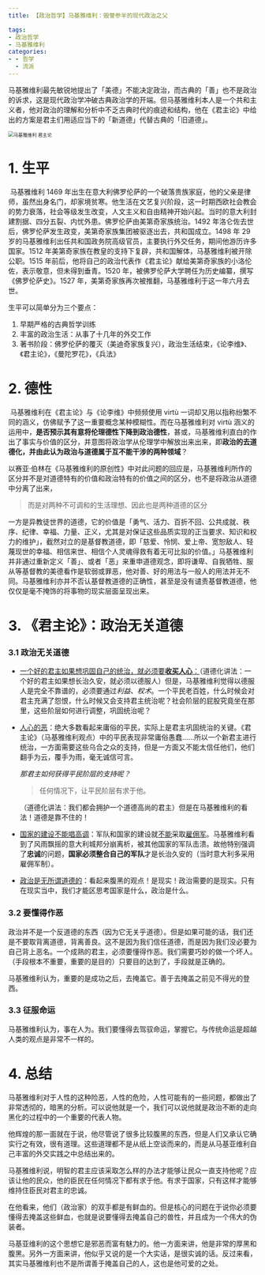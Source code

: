 ```yaml
---
title: 【政治哲学】马基雅维利：毁誉参半的现代政治之父

tags:
- 政治哲学
- 马基雅维利
categories:
- - 哲学
  - 流派
---
```


马基雅维利最先敏锐地提出了「美德」不能决定政治，而古典的「善」也不是政治的诉求，这是现代政治学冲破古典政治学的开端。但马基雅维利本人是一个共和主义者，他对政治的理解和分析中不乏古典时代的痕迹和结构，他在《君主论》中给出的方案是君主们用适应当下的「新道德」代替古典的「旧道德」。

<!--more-->

<img src="https://i.loli.net/2020/12/17/zyOdeighcuUSXn1.png" alt="马基雅维利 君主论" style="zoom: 67%;" />

# 1. 生平

​	马基雅维利 1469 年出生在意大利佛罗伦萨的一个破落贵族家庭，他的父亲是律师，虽然出身名门，却家境贫寒。他生活在文艺复兴阶段，这一时期西欧社会教会的势力衰落，社会等级发生改变，人文主义和自由精神开始兴起。当时的意大利封建割据、四分五裂、内忧外患。佛罗伦萨由美第奇家族统治。1492 年洛仑佐去世后，佛罗伦萨发生政变，美第奇家族集团被驱逐出去，共和国成立。1498 年 29 岁的马基雅维利出任共和国政务院高级官员，主要执行外交任务，期间他游历许多国家。1512 年美第奇家族在教皇的支持下复辟，共和国解体，马基雅维利被开除公职。1515 年前后，他将自己的政治代表作《君主论》献给美第奇家族的小洛伦佐，表示敬意，但未得到垂青。1520 年，被佛罗伦萨大学聘任为历史编纂，撰写《佛罗伦萨史》。1527 年，美第奇家族再次被推翻，马基雅维利于这一年六月去世。

生平可以简单分为三个要点：

1. 早期严格的古典哲学训练
2. 丰富的政治生活：从事了十几年的外交工作
3. 著书阶段：佛罗伦萨的覆灭（美迪奇家族复兴），政治生活结束，《论李维》、《君主论》，《曼陀罗花》，《兵法》

# 2. 德性

​	马基雅维利在《君主论》与《论李维》中频频使用 virtù 一词却又用以指称纷繁不同的涵义，仿佛赋予了这一重要概念某种模糊性。而在马基雅维利对 virtù 涵义的运用中，**是否预示其有意将伦理德性下降到政治德性**，甚或，马基雅维利直白的作出了事实与价值的区分，并意图将政治学从伦理学中解放出来出来，即**政治的去道德化，并由此认为政治与道德属于互不能干涉的两种领域**？

​	以赛亚·伯林在《马基雅维利的原创性》中对此问题的回应是，马基雅维利所作的区分并不是对道德特有的价值和政治特有的价值之间的区分，也不是将政治从道德中分离了出来，

> 而是对两种不可调和的生活理想、因此也是两种道德的区分

一方是异教徒世界的道德，它的价值是「勇气、活力、百折不回、公共成就、秩序、纪律、幸福、力量、正义，尤其是对保证这些品质实现的正当要求、知识和权力的维护」，截然对立的是基督教道德，即「慈爱、怜悯、爱上帝、宽恕敌人、轻蔑现世的幸福、相信来世、相信个人灵魂得救有着无可比拟的价值。」马基雅维利并非通过重新定义「善」、或者「恶」来重申道德观念，即将谦卑、自我牺牲、服从等基督教的美德看作是软弱或罪恶，他对善、好的用法与一般人的用法并无不同。马基雅维利亦并不否认基督教道德的正确性，甚至是没有谴责基督教道德，他仅仅是毫不掩饰的将事物的现实层面呈现出来。

# 3. 《君主论》：政治无关道德

### 3.1 政治无关道德 

* <u>一个好的君主如果想巩固自己的统治，就必须要**收买人心**：</u>（道德化讲法：一个好的君主如果想长治久安，就必须以德服人）但是，马基雅维利觉得以德服人是完全不靠谱的，必须要通过*利益、权术*。一个平民老百姓，什么时候会对君主充满了怨恨，什么时候又会支持君主统治呢？社会阶层的屁股究竟坐在那里，这些阶层如何进行调整，巩固统治呢？

* <u>人心的恶</u>：绝大多数看起来庸俗的平民，实际上是君主巩固统治的关键。《君主论》（马基雅维利观点）中的平民表现非常庸俗愚蠢……所以一个新君主进行统治，一方面需要这些乌合之众的支持，但是一方面又不能太信任他们，他们翻手为云，覆手为雨，毫无诚信可言。

  *那君主如何获得平民阶层的支持呢？*

  > 任何情况下，让平民阶层有求于他。

  （道德化讲法：我们都会拥护一个道德高尚的君主）但是在马基雅维利的看法！道德是靠不住的！

* <u>国家的建设不能唱高调</u>：军队和国家的建设就<u>不能</u>采取<u>雇佣军</u>。马基雅维利看到了风雨飘摇的意大利城邦分崩离析，被其他国家的军队击溃。故他特别强调了**忠诚**的问题，**国家必须整合自己的军队**才是长治久安的（当时意大利多采用雇佣军制）。

* <u>政治是无所谓道德的</u>：看起来腹黑的观点！是现实！政治需要的是现实。只有在现实当中，我们才能区思考国家是什么，政治是什么。

### 3.2 要懂得作恶

政治并不是一个反道德的东西（因为它无关乎道德）。但是如果可能的话，我们还是不要取背离道德，背离善良。这不是因为我们信任道德，而是因为我们没必要为自己背上恶名。一个成熟的君主，必须要懂得作恶。我们需要巧妙的做一个坏人。（手段根本不重要，重要的是目的）只要目的达到了，手段就是正确的。

马基雅维利认为，重要的是成功之后，去掩盖它。善于去掩盖之前见不得光的登西。

### 3.3 征服命运

马基雅维利认为，事在人为。我们要懂得去驾驭命运，掌握它。与传统命运是超越人类的观点是非常不一样的。

# 4. 总结

​	马基雅维利对于人性的这种险恶，人性的危险，人性可能有的一些问题，都做出了非常透彻的，暗黑的分析。可以说他就是一个，我们可以说他就是政治不断的走向黑化的过程中的一个重要的代表人物。

​	他辉煌的那一面就在于说，他尽管说了很多比较腹黑的东西，但是人们又承认它确实行之有效，很有道理。这些道理都不是从纸上空谈而来的，而是从马基亚维利自己丰富的外交实践之中总结出来的。

​	马基雅维利说，明智的君主应该采取怎么样的办法才能够让民众一直支持他呢？应该让他的民众，他的臣民在任何情况下都有求于他。有求于国家，只有这样才能够维持住臣民对君主的忠诚。

​	在他看来，他们（政治家）的双手都是有鲜血的。但是核心的问题在于说你必须要懂得去掩盖这些鲜血，也就是说要懂得去掩盖自己的兽性，并且成为一个伟大的伪装者。

​	马基亚维利的这个思想它是邪恶而富有魅力的。他一方面来讲，他是非常的厚黑和腹黑。另外一方面来讲，他似乎又说的是一个大实话，是很实诚的话。反过来看，其实马基雅维利也不是所谓善于掩盖自己的人，这也是他可爱的之处。